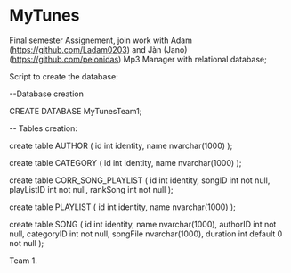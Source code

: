 # MyTunes
Final semester Assignement, join work with Adam (https://github.com/Ladam0203) and Jàn (Jano) (https://github.com/pelonidas)
Mp3 Manager with relational database;

Script to create the database:

--Database creation

CREATE DATABASE MyTunesTeam1;

-- Tables creation:

create table AUTHOR (
	id int identity,
	name nvarchar(1000)
);

create table CATEGORY (
	id int identity,
	name nvarchar(1000)
);

create table CORR_SONG_PLAYLIST (
	id int identity,
	songID int not null,
	playListID int not null,
	rankSong int not null
);

create table PLAYLIST (
	id int identity,
	name nvarchar(1000)
);


create table SONG (
	id int identity,
	name nvarchar(1000),
	authorID int not null,
	categoryID int not null,
	songFile nvarchar(1000),
	duration int default 0 not null
);

Team 1.

